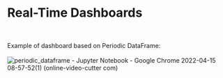 <h1>Real-Time Dashboards</h1> <br>

Example of dashboard based on Periodic DataFrame: <br><br>
![periodic_dataframe - Jupyter Notebook - Google Chrome 2022-04-15 08-57-52(1) (online-video-cutter com)](https://user-images.githubusercontent.com/51020705/163530271-7ef9715b-8b77-426e-9c08-4b2a12d15662.gif)
